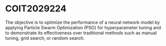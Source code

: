 # COIT2029224
 The objective is to optimize the performance of a neural network model by applying Particle Swarm Optimization (PSO) for hyperparameter tuning and to demonstrate its effectiveness over traditional methods such as manual tuning, grid search, or random search.

